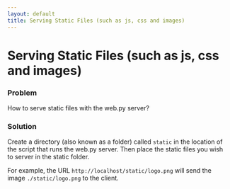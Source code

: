 ```yaml
---
layout: default
title: Serving Static Files (such as js, css and images)
---
```


# Serving Static Files (such as js, css and images)

### Problem
How to serve static files with the web.py server?

### Solution

Create a directory (also known as a folder) called <code>static</code> in the location of the script that runs the web.py server. Then place the static files you wish to server in the static folder.

For example, the URL <code>http://localhost/static/logo.png</code> will send the image <code>./static/logo.png</code> to the client.